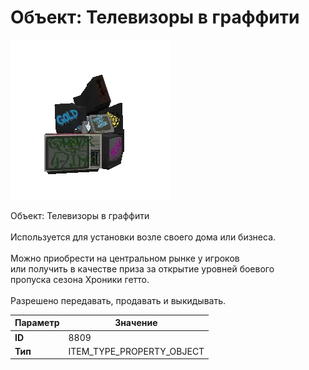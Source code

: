 # Объект: Телевизоры в граффити

![Item Image](../img/8809.webp?raw=true)

Объект: Телевизоры в граффити<br><br>Используется для установки возле своего дома или бизнеса.<br><br>Можно приобрести на центральном рынке у игроков<br>или получить в качестве приза за открытие уровней боевого<br>пропуска сезона Хроники гетто.<br><br>Разрешено передавать, продавать и выкидывать.


| Параметр | Значение |
|----------|----------|
| **ID** | 8809 |
| **Тип** | ITEM_TYPE_PROPERTY_OBJECT |

